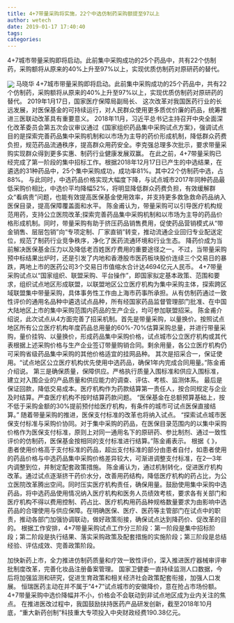 ```yaml
---
title: 4+7带量采购将实施，22个中选仿制药采购额提至97以上
author: wetech
date: 2019-01-17 17:40:40
tags: 
categories: 
---
```

4+7城市带量采购即将启动。此前集中采购成功的25个药品中，共有22个仿制药，采购额将从原来的40%上升至97%以上，实现优质仿制药对原研药的替代。
<!-- more -->
<img align="center" border="0" src="https://imgcdn.yicai.com/uppics/images/2019/01/1bdcbe35d0e49ad2e0b2cc24b986bc2c.jpg" />
马晓华
4+7城市带量采购即将启动。此前集中采购成功的25个药品中，共有22个仿制药，采购额将从原来的40%上升至97%以上，实现优质仿制药对原研药的替代。
2019年1月17日，国家医疗保障局副局长、
这次改革对我国医药行业的长远发展，对医保基金的可持续运行，对人民群众使用更多质优价廉的药品，统筹推进三医联动改革具有重要意义。
2018年11月，习近平总书记主持召开中央全面深化改革委员会第五次会议审议通过《国家组织药品集中采购试点方案》，强调试点目的是探索完善药品集中采购机制和以市场为主导的药价形成机制，降低群众药费负担，规范药品流通秩序，提高群众用药安全。李克强总理多次批示，要求带量采购实现群众得到更多实惠、制药行业健康发展双赢。
在此之前，4+7带量采购已经完成了第一阶段的集中招标工作。根据2018年12月17日已产生的中选结果，在遴选的31种药品中，25个集中采购成功，成功率81%。其中22个仿制药中选，占88%。
与此同时，中选药品价格实现大幅度下降，与试点城市2017年同种药品最低采购价相比，中选价平均降幅52%，将明显降低群众药费负担，有效缓解群众“看病贵”问题，也能有效提高医保基金使用效率，并支持更多救急救命药品纳入医保目录，提高保障覆盖面和水平。
陈金甫认为，带量采购可以引导医疗机构规范用药，支持公立医院改革;探索完善药品集中采购机制和以市场为主导的药品价格形成机制。同时，带量采购有助于挤压药品销售费用，促使药品营销模式从“带金销售、层层包销”向“专项定制、厂家直销”转变，推动流通企业回归专业配送定位，规范了制药行业竞争秩序，净化了医药流通环境和行业生态。
降药价成为当前解决医保基金压力以及降低老百姓医疗费用的重要途径之一。不过，当带量采购预中标结果出炉时，还是引发了内地和香港股市医药板块股价连续三个交易日的暴跌，两地上市的医药公司3个交易日市值缩水合计达4694亿元人民币。
4+7带量采购试点以“国家组织、联盟采购、平台操作”，即国家拟定基本政策、范围和要求，组织试点地区形成联盟，以联盟地区公立医疗机构为集中采购主体，探索跨区域联盟集中带量采购，具体事务性工作由上海市药事所承担。从有仿制药通过一致性评价的通用名品种中遴选试点品种，所有经国家药品监督管理部门批准、在中国大陆地区上市的集中采购范围内药品的生产企业，均可参加联盟招采。
陈金甫介绍说，此次试点从4方面完善了招采机制。首先是带量采购，以量换价。按照试点地区所有公立医疗机构年度药品总用量的60%-70%估算采购总量，并进行带量采购，量价挂钩、以量换价，形成药品集中采购价格，试点城市公立医疗机构或其代表根据上述采购价格与生产企业签订带量购销合同。剩余用量，各公立医疗机构仍可采购省级药品集中采购的其他价格适宜的挂网品种。
其次是招采合一，保证使用。“试点地区公立医疗机构优先使用中选药品，确保1年内完成合同用量。”陈金甫介绍说。
第三是确保质量，保障供应。严格执行质量入围标准和供应入围标准，建立对入围企业的产品质量和供应能力的调查、评估、考核、监测体系。
最后是保证回款，降低交易成本。医疗机构作为药款结算第一责任人，按合同规定与企业及时结算。严查医疗机构不按时结算药款问题。
“医保基金在总额预算基础上，按不低于采购金额的30%提前预付给医疗机构，有条件的城市可试点医保直接结算。”
随着带量采购的推进，医保支付标准的改革也将纳入试点。
“探索试点城市医保支付标准与采购价协同。对于集中采购的药品，在医保目录范围内的以集中采购价格作为医保支付标准，原则上对同一通用名下的原研药、参比制剂、通过一致性评价的仿制药，医保基金按相同的支付标准进行结算。”陈金甫表示。
根据《
》，患者使用价格高于支付标准的药品，超出支付标准的部分由患者自付，如患者使用的药品价格与中选药品集中采购价格差异较大，可渐进调整支付标准，在2—3年内调整到位，并制定配套政策措施。
陈金甫认为，通过机制转化，促进医疗机构改革。通过试点逐渐挤干药价水分，改善用药结构，降低医疗机构的药占比，为公立医院改革腾出空间。同时压实医疗机构责任，确保用量。鼓励使用集中采购中选药品，将中选药品使用情况纳入医疗机构和医务人员绩效考核，要求各有关部门和医疗机构不得以费用控制、药占比、医疗机构用药品种规格数量要求为由影响中选药品的合理使用与供应保障。在明确医保、医疗、医药等主管部门在试点中的职责，推动各部门加强协调联动，做好政策衔接，确保试点达到降药价、促改革的目的。
根据工作安排，4+7带量采购试点工作分三阶段：第一阶段是集中招标阶段；第二阶段是执行结果、落实采购政策及配套措施的实施阶段；第三阶段是总结经验、评估成效、完善政策阶段。
 
 
加快新药上市，全力推进仿制药质量和疗效一致性评价，深入推进医疗器械审评审批制度改革，完善化妆品注册备案管理。
国家卫健委一直持续监测人口数据，今后将加强监测和研究，促进生育政策和相关经济社会政策配套衔接，加强人口发展。
恒瑞医药主动在并不属于“4+7”试点城市的安徽降价，意在抢占市场份额。
4+7带量采购中选价降幅并不小，价格会不会联动到非试点地区成为业内关注的焦点。
在推进医改过程中，我国鼓励扶持医药产品研发创新，截至2018年10月底，“重大新药创制”科技重大专项投入中央财政经费190.38亿元。
